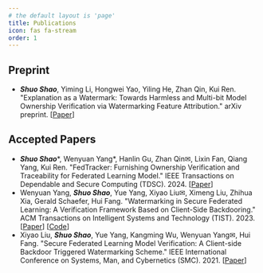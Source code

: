 ```yaml
---
# the default layout is 'page'
title: Publications
icon: fas fa-stream
order: 1
---
```


## Preprint

- ***Shuo Shao***, Yiming Li, Hongwei Yao, Yiling He, Zhan Qin, Kui Ren. "Explanation as a Watermark: Towards Harmless and Multi-bit Model Ownership Verification via Watermarking Feature Attribution." arXiv preprint. [[Paper](https://arxiv.org/abs/2405.04825)]

## Accepted Papers

- ***Shuo Shao***\*, Wenyuan Yang\*, Hanlin Gu, Zhan Qin&#9993;, Lixin Fan, Qiang Yang, Kui Ren. "FedTracker: Furnishing Ownership Verification and Traceability for Federated Learning Model." IEEE Transactions on Dependable and Secure Computing (TDSC). 2024. [[Paper](https://ieeexplore.ieee.org/document/10504977)]
- Wenyuan Yang, ***Shuo Shao***, Yue Yang, Xiyao Liu&#9993;, Ximeng Liu, Zhihua Xia, Gerald Schaefer, Hui Fang. "Watermarking in Secure Federated Learning: A Verification Framework Based on Client-Side Backdooring." ACM Transactions on Intelligent Systems and Technology (TIST). 2023. [[Paper](https://dl.acm.org/doi/full/10.1145/3630636)] [[Code](https://github.com/shaoshuo-ss/Watermark-Secure-FL)]
- Xiyao Liu, ***Shuo Shao***, Yue Yang, Kangming Wu, Wenyuan Yang&#9993;, Hui Fang. "Secure Federated Learning Model Verification: A Client-side Backdoor Triggered Watermarking Scheme."  IEEE International Conference on Systems, Man, and Cybernetics (SMC). 2021. [[Paper](https://ieeexplore.ieee.org/abstract/document/9658998/)]

